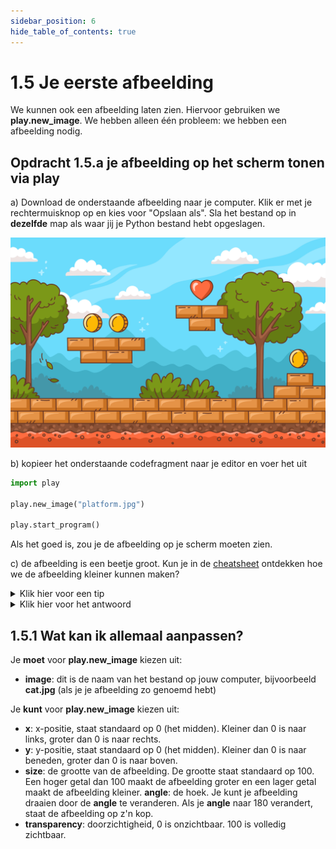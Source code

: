 ```yaml
---
sidebar_position: 6
hide_table_of_contents: true
---
```


# 1.5 Je eerste afbeelding
We kunnen ook een afbeelding laten zien. Hiervoor gebruiken we **play.new_image**.
We hebben alleen één probleem: we hebben een afbeelding nodig.

## Opdracht 1.5.a je afbeelding op het scherm tonen via play

a) Download de onderstaande afbeelding naar je computer. Klik er met je rechtermuisknop op en kies voor "Opslaan als". Sla het bestand op in **dezelfde** map als waar jij je Python bestand hebt opgeslagen.

![platform](../platform.jpg)

b) kopieer het onderstaande codefragment naar je editor en voer het uit

```python
import play 

play.new_image("platform.jpg")

play.start_program()
```

Als het goed is, zou je de afbeelding op je scherm moeten zien.

c) de afbeelding is een beetje groot. Kun je in de [cheatsheet](cheatsheet.md) ontdekken hoe we de afbeelding kleiner kunnen maken?

<details>
    <summary>Klik hier voor een tip</summary>
Wat welk gebruik je in het Engels voor grootte?
</details>

<details>
    <summary>Klik hier voor het antwoord</summary>

```python
import play

play.new_image("platform.jpg", size=20)

play.start_program()
```

</details>

## 1.5.1 Wat kan ik allemaal aanpassen?

Je **moet** voor **play.new_image** kiezen uit:
- **image**: dit is de naam van het bestand op jouw computer, bijvoorbeeld **cat.jpg** (als je je afbeelding zo genoemd hebt)

Je **kunt** voor **play.new_image** kiezen uit:
- **x**: x-positie, staat standaard op 0 (het midden). Kleiner dan 0 is naar links, groter dan 0 is naar rechts.
- **y**: y-positie, staat standaard op 0 (het midden). Kleiner dan 0 is naar beneden, groter dan 0 is naar boven.
- **size**: de grootte van de afbeelding. De grootte staat standaard op 100. Een hoger getal dan 100 maakt de afbeelding groter en een lager getal maakt de afbeelding kleiner.
**angle**: de hoek. Je kunt je afbeelding draaien door de **angle** te veranderen. Als je **angle** naar 180 verandert, staat de afbeelding op z'n kop.
- **transparency**: doorzichtigheid, 0 is onzichtbaar. 100 is volledig zichtbaar.







